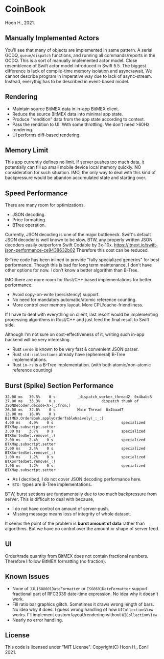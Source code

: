 CoinBook
========
Hoon H., 2021.



Manually Implemented Actors
---------------------------
You'll see that many of objects are implemented in same pattern.
A serial GCDQ, `queue/dispatch` functions, and running all commands/reports in the GCDQ.
This is a sort of manually implemented actor model.
Close resemblence of Swift actor model introduced in Swift 5.5.
The biggest difference is lack of compile-time memory isolation and async/await. 
We cannot describe program in imperative way due to lack of async-stream.
Instead, everythig has to be described in event-based model. 




Rendering 
---------
- Maintain source BitMEX data in in-app BitMEX client.
- Reduce the source BitMEX data into minimal app state.
- Produce "rendition" data from the app state according to context.
- Pass the rendition to UI. With some throttling. We don't need >60Hz rendering.
- UI performs diff-based rendering. 





Memory Limit
------------
This app currently defines no limit. 
If server pushes too much data, it potentially can fill up small mobile device local memory quickly.
NO consideration for such situation.
IMO, the only way to deal with this kind of backpressure would be 
abandon accumulated state and starting over.





Speed Performance
-------------------
There are many room for optimizations.

- JSON decoding.
- Price formatting.
- BTree operation.

Currently, JSON decoding is one of the major bottleneck.
Swift's default JSON decoder is well known to be slow. 
BTW, any properly written JSON decoders easily outperform Swift Codable by 3x-10x.
https://itnext.io/swift-json-performance-ce9438632b02
Therefore this cost can be reduced.

B-Tree code has been inlined to provide "fully specialized generics" for best performance.
Though this is bad for long term maintenance, I don't have other options for now.
I don't know a better algorithm than B-Tree.

IMO there are more room for Rust/C++ based implementations for better performance.

- Avoid copy-on-write (persistency) support.
- No need for mandatory automatic/atomic reference counting.
- More control over memory layout. More CPU/cache-friendliness.

If I have to deal with everything on client, last resort would be implementing 
processing algorithms in Rust/C++ and just feed the final result to Swift side.

Although I'm not sure on cost-effectiveness of it,
writing such in-app backend will be very interesting.

- Rust `serde` is known to be very fast & convenient JSON parser.
- Rust `std::collections` already have (ephemeral) B-Tree implementations.
- Rust `im-rs` is a B-Tree implementation. (with both atomic/non-atomic reference counting)








Burst (Spike) Section Performance
---------------------------------
```
32.00 ms   39.5%    0 s          _dispatch_worker_thread2  0x4babc5
27.00 ms   33.3%    0 s                     dispatch thunk of JSONDecoder.decode<A>(_:from:)
26.00 ms   32.0%    0 s          Main Thread  0x4baad7
13.00 ms   16.0%    0 s                     BitMEX.OrderBook.applyOrderTableNaively(_:_:)
4.00 ms    4.9%    0 s                               specialized BTXMap.subscript.setter
3.00 ms    3.7%    0 s                               specialized BTXSortedSet.remove(_:)
2.00 ms    2.4%    0 s                               specialized BTXMap.subscript.setter
2.00 ms    2.4%    0 s                               specialized BTXSortedSet.remove(_:)
1.00 ms    1.2%    0 s                               specialized BTXSortedSet.remove(_:)
1.00 ms    1.2%    0 s                               specialized BTXMap.subscript.setter
```

- As I decribed, I do not cover JSON decoding performance here.
- `BTX-` types are B-Tree implementations.

BTW, burst sections are fundamentally due to too much backpressure from server.
This is difficult to deal with because,

- I do not have control on amount of server-push.
- Missing message means loss of integrity of whole dataset.

It seems the point of the problem is **burst amount of data** rather than algorithms.
But we have no control over the amount or shape of server feed.





UI
--
Order/trade quantity from BitMEX does not contain fractional numbers.
Therefore I follow BitMEX formatting (no fraction).





Known Issues
------------
- None of `JJLISO8601DateFormatter` or `ISO8601DateFormatter` support fractional part of RFC3339 date-time expression.
  No idea why it doesn't work.
- Fill ratio bar graphics glitch. Sometimes it draws wrong length of bars.
  No idea why it does. I guess wrong handling of how `UICollectionView` works.
  I'll implement custom layout/rendering without `UICollectionView`.
- Nearly no error handling. 




License
-------
This code is licensed under "MIT License".
Copyright(C) Hoon H., Eonil 2021.
